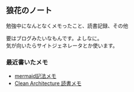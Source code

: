 ## 狼花のノート

勉強中になんとなくメモったこと、読書記録、その他  

要はブログみたいなもんです。よしなに。  
気が向いたらサイトジェネレータとか使います。  

### 最近書いたメモ
- [mermaid記法メモ](system-design/mermaid.md)
- [Clean Architecture 読書メモ](books/clean-architecture.md)
